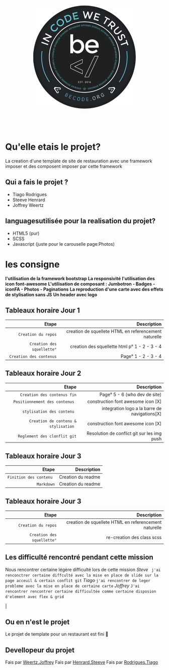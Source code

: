 <p align="center">
  <img src="./assets/css/img/smalllogo.png" title="hover text" alt="modern-normalize" border=0 width=auto height=auto align=center>
  </p>
<br>
<br>
<br>
 

# Qu'elle etais le projet?

La creation d'une template de site de restauration avec une framework imposer
et des composent imposer par cette framework




## Qui a fais le projet ?
- Tiago Rodrigues
- Steeve Henrard
- Joffrey Weertz



## languages ​​utilisée pour la realisation du projet?

- HTML5 (pur)
- SCSS 
- Javascript (juste pour le carouselle page:Photos)






# les consigne
**l'utilisation de la framework bootstrap**
**La responsivité**
**l'utilisation des icon font-awesome**
**L'utilisation de composant : Jumbotron - Badges - iconFA - Photos - Paginations**
**La reproduction d'une carte avec des effets de stylisation sans JS**
**Un header avec logo**


## Tableaux horaire Jour 1

| Etape | Description |
| ------:| -----------:|
| `Creation du repos`  | creation de squellete HTML en referencement naturelle |
| `Creation des squellette°` | creation des squellette html p° 1 - 2 - 3 - 4 |
| `Creation des contenus`    |  Page° 1 - 2 - 3 - 4|


## Tableaux horaire Jour 2


| Etape | Description |
| ------:| -----------:|
| `Creation des contenus fin`    |  Page° 5 - 6 (who dev de site)|
| `Positionnement des contenus `    |  construction font awesome icon [X] |
| `stylisation des contenu `    |  integration logo  a la barre de navigations[X] |
| `Creation de contenu & stylisation `    |  construction font awesome icon [X] |
| `Reglement des clonflit git`    |  Resolution de conflict git sur les img push |


## Tableaux horaire Jour 3

| Etape | Description |
| ------:| -----------:|
| `Finition des contenu `    |  Creation du readme|
| `Markdown`    |  Creation du readme|


## Tableaux horaire Jour 3

| Etape | Description |
| ------:| -----------:|
| `Creation du repos`  | creation de squellete HTML en referencement naturelle |
| `Creation des squellette°` | re-creation des class scss |




## Les difficulté rencontré pendant cette mission
Nous rencontrer certaine légère difficulté lors de cette mission 
*Steve* ` j'ai renconctrer certaine diffculté avec la mise en place de slide sur la page acceuil & certain conflit git`
*Tiago* ` j'ai rencontrer de leger probleme avec la mise en place de certaine carte `
*Joffrey* `J'ai rencontrer rencontrer certaine difficultée comme certaine disposion d'element avec flex & grid`

|
## Ou en n'est le projet
 Le projet de template pour un restaurant est fini :100:


## Devellopeur du projet
Fais par [Weertz.Joffrey](https://github.com/jSUNSH1NEw "jSUNSH1NEw")
Fais par [Henrard.Steeve](https://github.com/jSUNSH1NEw "Steeve1301")
Fais par [Rodrigues.Tiago](https://github.com/jSUNSH1NEw "Tiago Rodrigues")


